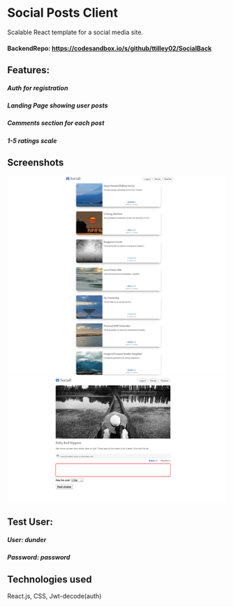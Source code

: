 # Social Posts Client
Scalable React template for a social media site.

#### BackendRepo: https://codesandbox.io/s/github/ttilley02/SocialBack

## Features:
##### Auth for registration
##### Landing Page showing user posts
##### Comments section for each post
##### 1-5 ratings scale

## Screenshots
![](src/img/1111.PNG)
![](src/img/2222.PNG)

## Test User:
##### User: dunder
##### Password: password


## Technologies used
React.js, CSS, Jwt-decode(auth)

